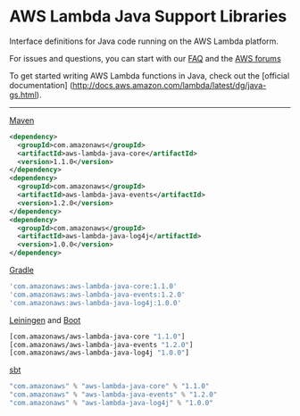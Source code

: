 # AWS Lambda Java Support Libraries 
Interface definitions for Java code running on the AWS Lambda platform.

For issues and questions, you can start with our [FAQ](https://aws.amazon.com/lambda/faqs/) and the [AWS forums](https://forums.aws.amazon.com/forum.jspa?forumID=186)

To get started writing AWS Lambda functions in Java, check out the [official documentation] (http://docs.aws.amazon.com/lambda/latest/dg/java-gs.html).

___

[Maven](https://maven.apache.org)

```xml
<dependency>
  <groupId>com.amazonaws</groupId>
  <artifactId>aws-lambda-java-core</artifactId>
  <version>1.1.0</version>
</dependency>
<dependency>
  <groupId>com.amazonaws</groupId>
  <artifactId>aws-lambda-java-events</artifactId>
  <version>1.2.0</version>
</dependency>
<dependency>
  <groupId>com.amazonaws</groupId>
  <artifactId>aws-lambda-java-log4j</artifactId>
  <version>1.0.0</version>
</dependency>
```

[Gradle](https://gradle.org)

```groovy
'com.amazonaws:aws-lambda-java-core:1.1.0'
'com.amazonaws:aws-lambda-java-events:1.2.0'
'com.amazonaws:aws-lambda-java-log4j:1.0.0'
```

[Leiningen](http://leiningen.org) and [Boot](http://boot-clj.com)

```clojure
[com.amazonaws/aws-lambda-java-core "1.1.0"]
[com.amazonaws/aws-lambda-java-events "1.2.0"]
[com.amazonaws/aws-lambda-java-log4j "1.0.0"]
```

[sbt](http://www.scala-sbt.org)

```scala
"com.amazonaws" % "aws-lambda-java-core" % "1.1.0"
"com.amazonaws" % "aws-lambda-java-events" % "1.2.0"
"com.amazonaws" % "aws-lambda-java-log4j" % "1.0.0"
```
